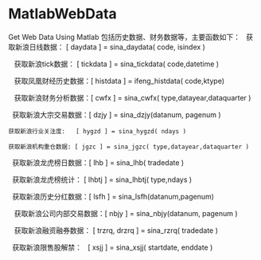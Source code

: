 # MatlabWebData
Get Web Data Using Matlab
包括历史数据、财务数据等，主要函数如下：
    获取新浪日线数据：   [ daydata ] = sina_daydata( code, isindex )
    
    获取新浪tick数据：   [ tickdata ] = sina_tickdata( code,datetime )
    
    获取凤凰财经历史数据：[ histdata ] = ifeng_histdata( code,ktype)
    
    获取新浪财务分析数据：[ cwfx ] = sina_cwfx( type,datayear,dataquarter )
    
    获取新浪大宗交易数据：[ dzjy ] = sina_dzjy(datanum, pagenum )
    
    获取新浪行业关注度:   [ hygzd ] = sina_hygzd( ndays )
    
    获取新浪机构重仓数据: [ jgzc ] = sina_jgzc( type,datayear,dataquarter )
    
    获取新浪龙虎榜日数据：[ lhb ] = sina_lhb( tradedate )
    
    获取新浪龙虎榜统计：  [ lhbtj ] = sina_lhbtj( type,ndays )
    
    获取新浪历史分红数据：[ lsfh ] = sina_lsfh(datanum,pagenum)
    
    获取新浪公司内部交易数据：[ nbjy ] = sina_nbjy(datanum, pagenum )
    
    获取新浪融资融券数据： [ trzrq, drzrq ] = sina_rzrq( tradedate )
    
    获取新浪限售股解禁：   [ xsjj ] = sina_xsjj( startdate, enddate )
    
    
    
